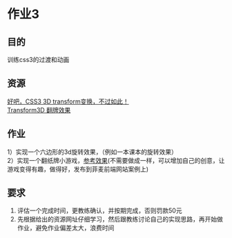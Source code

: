 # 作业3
## 目的
训练css3的过渡和动画
## 资源
[好吧，CSS3 3D transform变换，不过如此！](http://www.zhangxinxu.com/wordpress/2012/09/css3-3d-transform-perspective-animate-transition/)     
[Transform3D 翻牌效果](https://wcc723.github.io/css/2013/10/31/css3-180-flip/)
## 作业
1）实现一个六边形的3d旋转效果，（例如一本课本的旋转效果）     
2）实现一个翻纸牌小游戏，[参考效果](http://www.pinganh5.com/showcase/57d219c6223d8de6bfe0e9f0)(不需要做成一样，可以增加自己的创意，让游戏变得有趣，做得好，发布到菲麦前端网站案例上)

## 要求
1. 评估一个完成时间，更教练确认，并按期完成，否则罚款50元
2. 先根据给出的资源网址仔细学习，然后跟教练讨论自己的实现思路，再开始做作业，避免作业偏差太大，浪费时间